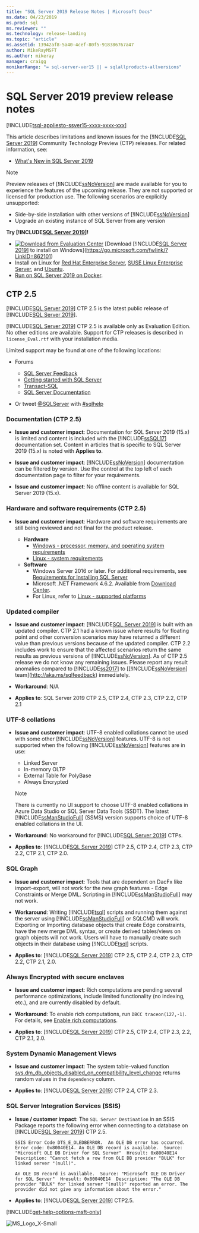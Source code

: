 ```yaml
---
title: "SQL Server 2019 Release Notes | Microsoft Docs"
ms.date: 04/23/2019
ms.prod: sql
ms.reviewer: ""
ms.technology: release-landing
ms.topic: "article"
ms.assetid: 13942af8-5a40-4cef-80f5-918386767a47
author: MikeRayMSFT
ms.author: mikeray
manager: craigg
monikerRange: "= sql-server-ver15 || = sqlallproducts-allversions"
---
```

# SQL Server 2019 preview release notes
[!INCLUDE[tsql-appliesto-ssver15-xxxx-xxxx-xxx](../includes/tsql-appliesto-ssver15-xxxx-xxxx-xxx.md)]

This article describes limitations and known issues for the [!INCLUDE[SQL Server 2019](../includes/sssqlv15-md.md)] Community Technology Preview (CTP) releases. For related information, see:
- [What's New in SQL Server 2019](../sql-server/what-s-new-in-sql-server-ver15.md)

> [!NOTE]
> Preview releases of [!INCLUDE[ssNoVersion](../includes/ssnoversion-md.md)] are made available for you to experience the features of the upcoming release. They are not supported or licensed for production use. The following scenarios are explicitly unsupported:
>
> - Side-by-side installation with other versions of [!INCLUDE[ssNoVersion](../includes/ssnoversion-md.md)]
> - Upgrade an existing instance of SQL Server from any version

**Try [!INCLUDE[SQL Server 2019](../includes/sssqlv15-md.md)]!**
- [![Download from Evaluation Center](../includes/media/download2.png)](https://go.microsoft.com/fwlink/?LinkID=862101) [Download [!INCLUDE[SQL Server 2019](../includes/sssqlv15-md.md)] to install on Windows](https://go.microsoft.com/fwlink/?LinkID=862101)
- Install on Linux for [Red Hat Enterprise Server](../linux/quickstart-install-connect-red-hat.md), [SUSE Linux Enterprise Server](../linux/quickstart-install-connect-suse.md), and [Ubuntu](../linux/quickstart-install-connect-ubuntu.md).
- [Run on SQL Server 2019 on Docker](../linux/quickstart-install-connect-docker.md).

## CTP 2.5

[!INCLUDE[SQL Server 2019](../includes/sssqlv15-md.md)] CTP 2.5 is the latest public release of [!INCLUDE[SQL Server 2019](../includes/sssqlv15-md.md)].

[!INCLUDE[SQL Server 2019](../includes/sssqlv15-md.md)] CTP 2.5 is available only as Evaluation Edition. No other editions are available. Support for CTP releases is described in `license_Eval.rtf` with your installation media.

Limited support may be found at one of the following locations:

- Forums
  - [SQL Server Feedback](https://aka.ms/sqlfeedback)
  - [Getting started with SQL Server](https://social.msdn.microsoft.com/Forums/sqlserver/en-US/home?forum=sqlgetstarted)
  - [Transact-SQL](https://social.msdn.microsoft.com/Forums/sqlserver/en-US/home?forum=transactsql)
  - [SQL Server Documentation](https://social.msdn.microsoft.com/Forums/sqlserver/en-US/home?forum=sqldocumentation)

- Or tweet [@SQLServer](https://twitter.com/SQLServer) with [#sqlhelp](https://twitter.com/search?q=%23sqlhelp)

### Documentation (CTP 2.5)

- **Issue and customer impact**: Documentation for SQL Server 2019 (15.x) is limited and content is included with the [!INCLUDE[ssSQL17](../includes/sssql17-md.md)] documentation set. Content in articles that is specific to SQL Server 2019 (15.x) is noted with **Applies to**.

- **Issue and customer impact**: [!INCLUDE[ssNoVersion](../includes/ssnoversion-md.md)] documentation can be filtered by version. Use the control at the top left of each documentation page to filter for your requirements.

- **Issue and customer impact**: No offline content is available for SQL Server 2019 (15.x).

### Hardware and software requirements (CTP 2.5)

- **Issue and customer impact**: Hardware and software requirements are still being reviewed and not final for the product release.

  - **Hardware**
    - [Windows - processor, memory, and operating system requirements](../sql-server/install/hardware-and-software-requirements-for-installing-sql-server.md#pmosr)
    - [Linux - system requirements](../linux/sql-server-linux-setup.md#system)
  - **Software**
    - Windows Server 2016 or later. For additional requirements, see [Requirements for Installing SQL Server](../sql-server/install/hardware-and-software-requirements-for-installing-sql-server.md)
    - Microsoft .NET Framework 4.6.2. Available from [Download Center](https://www.microsoft.com/download/details.aspx?id=53344).
    - For Linux, refer to [Linux - supported platforms](../linux/sql-server-linux-setup.md#supportedplatforms)

### Updated compiler

- **Issue and customer impact**: [!INCLUDE[SQL Server 2019](../includes/sssqlv15-md.md)] is built with an updated compiler. CTP 2.1 had a known issue where results for floating point and other conversion scenarios may have returned a different value than previous versions because of the updated compiler. CTP 2.2 includes work to ensure that the affected scenarios return the same results as previous versions of [!INCLUDE[ssNoVersion](../includes/ssnoversion-md.md)]. As of CTP 2.5 release we do not know any remaining issues. Please report any result anomalies compared to [!INCLUDE[ss2017](../includes/sssqlv14-md.md)] to [[!INCLUDE[ssNoVersion](../includes/ssnoversion-md.md)] team](http://aka.ms/sqlfeedback) immediately.

- **Workaround**: N/A

- **Applies to**: SQL Server 2019 CTP 2.5, CTP 2.4, CTP 2.3, CTP 2.2, CTP 2.1

### UTF-8 collations

- **Issue and customer impact**: UTF-8 enabled collations cannot be used with some other [!INCLUDE[ssNoVersion](../includes/ssnoversion-md.md)] features. UTF-8 is not supported when the following [!INCLUDE[ssNoVersion](../includes/ssnoversion-md.md)] features are in use:

  - Linked Server
  - In-memory OLTP
  - External Table for PolyBase
  - Always Encrypted

  > [!Note]
  > There is currently no UI support to choose UTF-8 enabled collations in Azure Data Studio or SQL Server Data Tools (SSDT). The latest [!INCLUDE[ssManStudioFull](../includes/ssmanstudiofull-md.md)] (SSMS) version supports choice of UTF-8 enabled collations in the UI.
 
- **Workaround**: No workaround for [!INCLUDE[SQL Server 2019](../includes/sssqlv15-md.md)] CTPs.

- **Applies to**: [!INCLUDE[SQL Server 2019](../includes/sssqlv15-md.md)] CTP 2.5, CTP 2.4, CTP 2.3, CTP 2.2, CTP 2.1, CTP 2.0.

### SQL Graph

- **Issue and customer impact**: Tools that are dependent on DacFx like import-export, will not work for the new graph features - Edge Constraints or Merge DML. Scripting in [!INCLUDE[ssManStudioFull](../includes/ssmanstudiofull-md.md)] may not work.

- **Workaround**: Writing [!INCLUDE[tsql](../includes/tsql-md.md)] scripts and running them against the server using [!INCLUDE[ssManStudioFull](../includes/ssmanstudiofull-md.md)] or SQLCMD will work. Exporting or Importing database objects that create Edge constraints, have the new merge DML syntax, or create derived tables/views on graph objects will not work. Users will have to manually create such objects in their database using [!INCLUDE[tsql](../includes/tsql-md.md)] scripts. 

- **Applies to**: [!INCLUDE[SQL Server 2019](../includes/sssqlv15-md.md)] CTP 2.5, CTP 2.4, CTP 2.3, CTP 2.2, CTP 2.1, 2.0.

### Always Encrypted with secure enclaves

- **Issue and customer impact**: Rich computations are pending several performance optimizations, include limited functionality (no indexing, etc.), and are currently disabled by default.

- **Workaround**: To enable rich computations, run `DBCC traceon(127,-1)`. For details, see  [Enable rich computations](../relational-databases/security/encryption/configure-always-encrypted-enclaves.md#configure-a-secure-enclave).

- **Applies to**: [!INCLUDE[SQL Server 2019](../includes/sssqlv15-md.md)] CTP 2.5, CTP 2.4, CTP 2.3, 2.2, CTP 2.1, 2.0.

### System Dynamic Management Views

- **Issue and customer impact**: The system table-valued function [sys.dm_db_objects_disabled_on_compatibility_level_change](../relational-databases/system-dynamic-management-views/spatial-data-sys-dm-db-objects-disabled-on-compatibility-level-change.md) returns random values in the `dependency` column.

- **Applies to**: [!INCLUDE[SQL Server 2019](../includes/sssqlv15-md.md)]  CTP 2.4, CTP 2.3.

### SQL Server Integration Services (SSIS)

- **Issue / customer impact**: The `SQL Server Destination` in an SSIS Package reports the following error when connecting to a database on [!INCLUDE[SQL Server 2019](../includes/sssqlv15-md.md)] CTP 2.5.

  `SSIS Error Code DTS_E_OLEDBERROR.  An OLE DB error has occurred. Error code: 0x80040E14. An OLE DB record is available.  Source: "Microsoft OLE DB Driver for SQL Server"  Hresult: 0x80040E14  Description: "Cannot fetch a row from OLE DB provider "BULK" for linked server "(null)".`

  `An OLE DB record is available.  Source: "Microsoft OLE DB Driver for SQL Server"  Hresult: 0x80040E14  Description: "The OLE DB provider "BULK" for linked server "(null)" reported an error. The provider did not give any information about the error."`

- **Applies to**: [!INCLUDE[SQL Server 2019](../includes/sssqlv15-md.md)] CTP2.5.

[!INCLUDE[get-help-options-msft-only](../includes/paragraph-content/get-help-options.md)]

![MS_Logo_X-Small](../sql-server/media/ms-logo-x-small.png)

